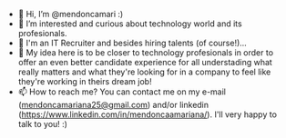 - 👋 Hi, I’m @mendoncamari :) 
- 👀 I’m interested and curious about technology world and its profesionals.
- 🌱 I'm an IT Recruiter and besides hiring talents (of course!)...
- 💞️ My idea here is to be closer to technology profesionals in order to offer an even better candidate experience for all understading what really matters and what they're looking for in a company to feel like they're working in theirs dream job!
- 📫 How to reach me? You can contact me on my e-mail (mendoncamariana25@gmail.com) and/or linkedin (https://www.linkedin.com/in/mendoncaamariana/). I'll very happy to talk to you! :)

<!---
mendoncamari/mendoncamari is a ✨ special ✨ repository because its `README.md` (this file) appears on your GitHub profile.
You can click the Preview link to take a look at your changes.
--->
